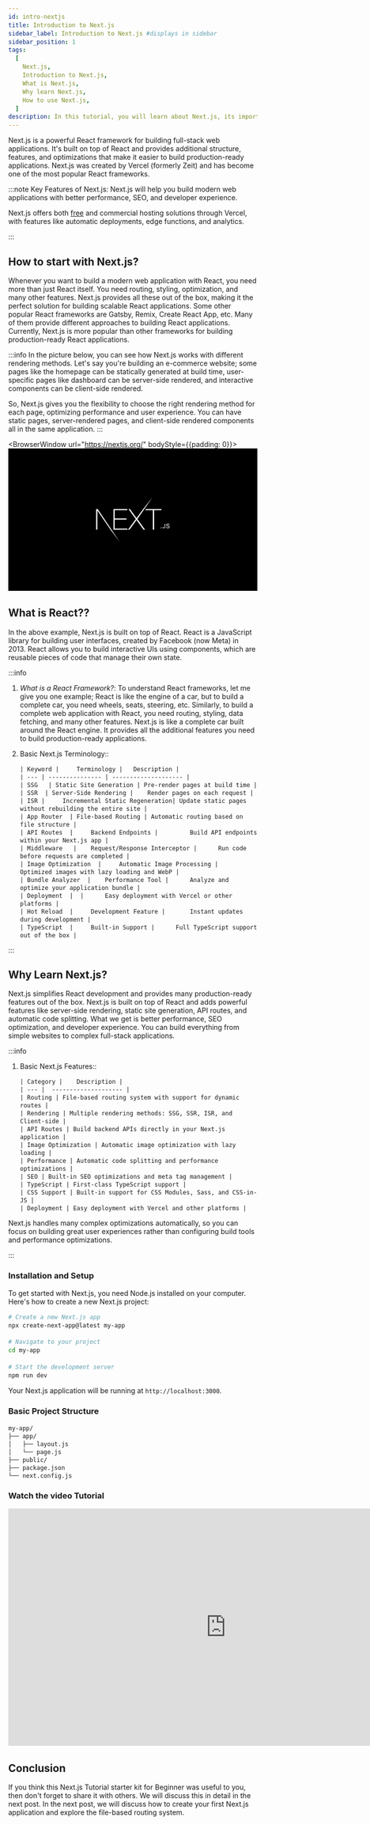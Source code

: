 ```yaml
---
id: intro-nextjs
title: Introduction to Next.js 
sidebar_label: Introduction to Next.js #displays in sidebar
sidebar_position: 1
tags:
  [
    Next.js,
    Introduction to Next.js,
    What is Next.js,
    Why learn Next.js,
    How to use Next.js,
  ]
description: In this tutorial, you will learn about Next.js, its importance, what is Next.js from Scratch, how to use Next.js, steps to start using Next.js, and more.
---
```


Next.js is a powerful React framework for building full-stack web applications. It's built on top of React and provides additional structure, features, and optimizations that make it easier to build production-ready applications. Next.js was created by Vercel (formerly Zeit) and has become one of the most popular React frameworks.

:::note
Key Features of Next.js:
Next.js will help you build modern web applications with better performance, SEO, and developer experience.

Next.js offers both <a href="https://nextjs.org/docs/getting-started">free</a> and commercial hosting solutions through Vercel, with features like automatic deployments, edge functions, and analytics. 

:::

## How to start with Next.js?

Whenever you want to build a modern web application with React, you need more than just React itself. You need routing, styling, optimization, and many other features. Next.js provides all these out of the box, making it the perfect solution for building scalable React applications. Some other popular React frameworks are Gatsby, Remix, Create React App, etc. Many of them provide different approaches to building React applications. Currently, Next.js is more popular than other frameworks for building production-ready React applications.

:::info
In the picture below, you can see how Next.js works with different rendering methods. Let's say you're building an e-commerce website; some pages like the homepage can be statically generated at build time, user-specific pages like dashboard can be server-side rendered, and interactive components can be client-side rendered.

So, Next.js gives you the flexibility to choose the right rendering method for each page, optimizing performance and user experience. You can have static pages, server-rendered pages, and client-side rendered components all in the same application.
:::

  <BrowserWindow url="https://nextjs.org/" bodyStyle={{padding: 0}}>    
     [![Next.js Framework](./assets/nextjs-logo.png)](https://nextjs.org/)
    </BrowserWindow>

## What is React??

In the above example, Next.js is built on top of React. React is a JavaScript library for building user interfaces, created by Facebook (now Meta) in 2013. React allows you to build interactive UIs using components, which are reusable pieces of code that manage their own state.

:::info
1.  *What is a React Framework?*: To understand React frameworks, let me give you one example; React is like the engine of a car, but to build a complete car, you need wheels, seats, steering, etc. Similarly, to build a complete web application with React, you need routing, styling, data fetching, and many other features. Next.js is like a complete car built around the React engine. It provides all the additional features you need to build production-ready applications.

2.  Basic Next.js Terminology::

        | Keyword | 	Terminology | 	Description |
        | --- | --------------- | -------------------- |
        | SSG   | Static Site Generation | Pre-render pages at build time |
        | SSR  | Server-Side Rendering | 	Render pages on each request |
        | ISR | 	Incremental Static Regeneration| Update static pages without rebuilding the entire site |
        | App Router  | File-based Routing | Automatic routing based on file structure |
        | API Routes  | 	Backend Endpoints | 		Build API endpoints within your Next.js app |
        | Middleware   | 	Request/Response Interceptor | 		Run code before requests are completed |
        | Image Optimization  | 	Automatic Image Processing | 		Optimized images with lazy loading and WebP |
        | Bundle Analyzer  | 	Performance Tool | 		Analyze and optimize your application bundle |
        | Deployment  |  | 		Easy deployment with Vercel or other platforms |
        | Hot Reload  | 	Development Feature | 		Instant updates during development |
        | TypeScript  | 	Built-in Support | 		Full TypeScript support out of the box |

:::

## Why Learn Next.js? 

Next.js simplifies React development and provides many production-ready features out of the box. Next.js is built on top of React and adds powerful features like server-side rendering, static site generation, API routes, and automatic code splitting. What we get is better performance, SEO optimization, and developer experience. You can build everything from simple websites to complex full-stack applications.

 <!-- ![Next.js Architecture](https://via.placeholder.com/800x500/0070F3/FFFFFF?text=Next.js+Architecture) -->

   
:::info
1.  Basic Next.js Features::

        | Category | 	Description |
        | --- |  -------------------- |
        | Routing | File-based routing system with support for dynamic routes |
        | Rendering | Multiple rendering methods: SSG, SSR, ISR, and Client-side |
        | API Routes | Build backend APIs directly in your Next.js application |
        | Image Optimization | Automatic image optimization with lazy loading |
        | Performance | Automatic code splitting and performance optimizations |
        | SEO | Built-in SEO optimizations and meta tag management |
        | TypeScript | First-class TypeScript support |
        | CSS Support | Built-in support for CSS Modules, Sass, and CSS-in-JS |
        | Deployment | Easy deployment with Vercel and other platforms |

Next.js handles many complex optimizations automatically, so you can focus on building great user experiences rather than configuring build tools and performance optimizations.

:::

### Installation and Setup

To get started with Next.js, you need Node.js installed on your computer. Here's how to create a new Next.js project:

```bash
# Create a new Next.js app
npx create-next-app@latest my-app

# Navigate to your project
cd my-app

# Start the development server
npm run dev
```

Your Next.js application will be running at `http://localhost:3000`.

### Basic Project Structure

```
my-app/
├── app/
│   ├── layout.js
│   └── page.js
├── public/
├── package.json
└── next.config.js
```

### Watch the video Tutorial
<iframe width="880" height="480" src="https://www.youtube.com/embed/wm5gMKuwSYk" title="Next.js 14 Full Course 2024 | Build and Deploy a Full Stack App Using the Official React Framework" frameborder="0" allow="accelerometer; autoplay; clipboard-write; encrypted-media; gyroscope; picture-in-picture; web-share" referrerpolicy="strict-origin-when-cross-origin" allowfullscreen></iframe>

## Conclusion

If you think this Next.js Tutorial starter kit for Beginner was useful to you, then don't forget to share it with others. We will discuss this in detail in the next post. In the next post, we will discuss how to create your first Next.js application and explore the file-based routing system.